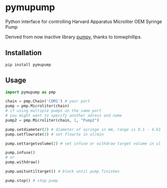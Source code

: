 # pymupump
Python interface for controlling Harvard Apparatus Microliter OEM Syringe Pump

Derived from now inactive library [pumpy](https://github.com/tomwphillips/pumpy), thanks to tomwphillips.

## Installation

`pip install pymupump`


## Usage

```py
import pymupump as pmp

chain = pmp.Chain('COM1') # your port
pump = pmp.Microliter(chain) 
# if using multiple pumps on the same port
# you might want to specify another adress and name
pump2 = pmp.Microliter(chain, 1, "Pump2")

pump.setdiameter(2) # diameter of syringe in mm, range is 0.1 - 4.61
pump.setflowrate(3) # set flowrte in ul/min

pump.settargetvolume(2) # set infuse or withdraw target volume in ul

pump.infuse()
# or
pump.withdraw()

pump.waituntiltarget() # block until pump finishes

pump.stop() # stop pump

```